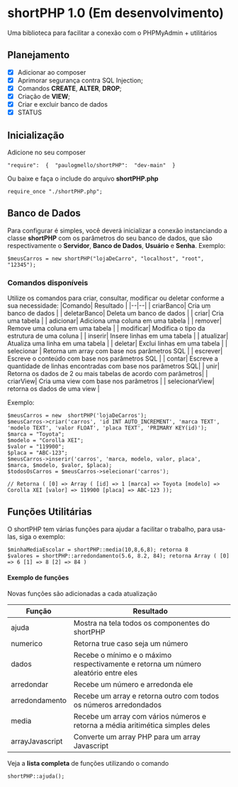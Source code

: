 # shortPHP 1.0 (Em desenvolvimento)
Uma biblioteca para facilitar a conexão com o PHPMyAdmin + utilitários

## Planejamento

 - [x] Adicionar ao composer
 - [x] Aprimorar segurança contra SQL Injection;
 - [x] Comandos **CREATE**, **ALTER**, **DROP**;
 - [x] Criação de **VIEW**;
 - [x] Criar e excluir banco de dados
 - [x] STATUS

## Inicialização
Adicione no seu composer

    "require":  {  "paulogmello/shortPHP":  "dev-main"  }

Ou baixe e faça o include do arquivo **shortPHP.php**

    require_once "./shortPHP.php";



## Banco de Dados
Para configurar é simples, você deverá inicializar a conexão instanciando a classe **shortPHP** com os parâmetros do seu banco de dados, que são respectivamente o **Servidor**, **Banco de Dados**, **Usuário** e **Senha**.
Exemplo:

    $meusCarros = new shortPHP("lojaDeCarro", "localhost", "root", "12345");

### Comandos disponíveis
Utilize os comandos para criar, consultar, modificar ou deletar conforme a sua necessidade:
|Comando| Resultado |
|--|--|
| criarBanco| Cria um banco de dados |
| deletarBanco| Deleta um banco de dados |
| criar| Cria uma tabela |
| adicionar| Adiciona uma coluna em uma tabela |
| remover| Remove uma coluna em uma tabela |
| modificar| Modifica o tipo da estrutura de uma coluna |
| inserir| Insere linhas em uma tabela |
| atualizar| Atualiza uma linha em uma tabela |
| deletar| Exclui linhas em uma tabela |
| selecionar | Retorna um array com base nos parâmetros SQL |
| escrever| Escreve o conteúdo com base nos parâmetros SQL |
| contar| Escreve a quantidade de linhas encontradas com base nos parâmetros SQL|
| unir| Retorna os dados de 2 ou mais tabelas de acordo com parâmetros|
| criarView| Cria uma view com base nos parâmetros |
| selecionarView| retorna os dados de uma view |


Exemplo:

    $meusCarros = new  shortPHP('lojaDeCarros');
    $meusCarros->criar('carros', 'id INT AUTO_INCREMENT', 'marca TEXT', 'modelo TEXT', 'valor FLOAT', 'placa TEXT', 'PRIMARY KEY(id)');
    $marca = "Toyota";
    $modelo = "Corolla XEI";
    $valor = "119900";
    $placa = "ABC-123";
    $meusCarros->inserir('carros', 'marca, modelo, valor, placa',
    $marca, $modelo, $valor, $placa);
    $todosOsCarros = $meusCarros->selecionar('carros');
    
    // Retorna ( [0] => Array ( [id] => 1 [marca] => Toyota [modelo] => Corolla XEI [valor] => 119900 [placa] => ABC-123 ));

  ## Funções Utilitárias
O shortPHP tem várias funções para ajudar a facilitar o trabalho, para usa-las, siga o exemplo:

    $minhaMediaEscolar = shortPHP::media(10,8,6,8); retorna 8
    $valores = shortPHP::arredondamento(5.6, 8.2, 84); retorna Array ( [0] => 6 [1] => 8 [2] => 84 )

#### Exemplo de funções
Novas funções são adicionadas a cada atualização

| Função | Resultado |
|--|--|
| ajuda | Mostra na tela todos os componentes do shortPHP |
 numerico | Retorna true caso seja um número |
| dados | Recebe o mínimo e o máximo respectivamente e retorna um número aleatório entre eles |
| arredondar | Recebe um número e arredonda ele|
| arredondamento| Recebe um array e retorna outro com todos os números arredondados |
| media | Recebe um array com vários números e retorna a média aritimética simples deles|
| arrayJavascript | Converte um array PHP para um array Javascript |

Veja a **lista completa** de funções utilizando o comando

    shortPHP::ajuda();

